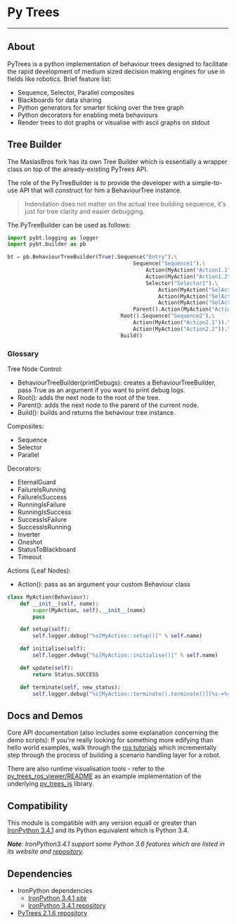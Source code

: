 # Py Trees

----

## About

PyTrees is a python implementation of behaviour trees designed to facilitate the rapid development of medium sized decision making engines for use in fields like robotics. Brief feature list:

* Sequence, Selector, Parallel composites
* Blackboards for data sharing
* Python generators for smarter ticking over the tree graph
* Python decorators for enabling meta behaviours
* Render trees to dot graphs or visualise with ascii graphs on stdout

## Tree Builder

The MaslasBros fork has its own Tree Builder which is essentially a wrapper class on top of the already-existing PyTrees API.

The role of the PyTreeBuilder is to provide the developer with a simple-to-use API that will construct for him a BehaviourTree instance.

> Indendation does not matter on the actual tree building sequence, it's just for tree clarity and easier debugging. 

The PyTreeBuilder can be used as follows:

```python
import pybt.logging as logger
import pybt.builder as pb

bt = pb.BehaviourTreeBuilder(True).Sequence("Entry").\
                                        Sequence("Sequence1").\
                                            Action(MyAction("Action1.1")).\
                                            Action(MyAction("Action1.2")).\
                                            Selector("Selector1").\
                                                Action(MyAction("SelAction1")).\
                                                Action(MyAction("SelAction2")).\
                                                Action(MyAction("SelAction3")).\
                                        Parent().Action(MyAction("Action1.3")).\
                                    Root().Sequence("Sequence2").\
                                        Action(MyAction("Action2.1")).\
                                        Action(MyAction("Action2.2")).\
                                    Build()
```

### Glossary

Tree Node Control:

- BehaviourTreeBuilder(printDebugs): creates a BehaviourTreeBuilder, pass True as an argument if you want to print debug logs. 
- Root(): adds the next node to the root of the tree.
- Parent(): adds the next node to the parent of the current node.
- Build(): builds and returns the behaviour tree instance.

Composites:

- Sequence
- Selector
- Parallel

Decorators:

- EternalGuard
- FailureIsRunning
- FailureIsSuccess
- RunningIsFailure
- RunningIsSuccess
- SuccessIsFailure
- SuccessIsRunning
- Inverter
- Oneshot
- StatusToBlackboard
- Timeout

Actions (Leaf Nodes):

- Action(): pass as an argument your custom Behaviour class 

```python
class MyAction(Behaviour):
    def __init__(self, name):
        super(MyAction, self).__init__(name)
        pass

    def setup(self):
        self.logger.debug("%s[MyAction::setup()]" % self.name)

    def initialise(self):
        self.logger.debug("%s[MyAction::initialise()]" % self.name)

    def update(self):
        return Status.SUCCESS

    def terminate(self, new_status):
        self.logger.debug("%s[MyAction::terminate().terminate()][%s->%s]" % (self.name, self.status, new_status))
```

## Docs and Demos

Core API documentation (also includes some explanation concerning the demo scripts):
If you're really looking for something more edifying than hello world examples, walk through the [ros tutorials](https://py-trees-ros-tutorials.readthedocs.io/en/release-2.0.x/index.html) which incrementally step through the process of building a scenario handling layer for a robot.

There are also runtime visualisation tools - refer to the [py_trees_ros_viewer/README](https://github.com/splintered-reality/py_trees_ros_viewer/blob/devel/README.md) as an example implementation of the underlying [py_trees_js](https://github.com/splintered-reality/py_trees_js) library.

## Compatibility

This module is compatible with any version equall or greater than [IronPython 3.4.1](https://ironpython.net/) and its Python equivalent which is Python 3.4.

*__Note__: IronPython3.4.1 support some Python 3.6 features which are listed in its website and [repository](https://github.com/IronLanguages/ironpython3).*

## Dependencies

* IronPython dependencies 
  * [IronPython 3.4.1 site](https://ironpython.net/)
  * [IronPython 3.4.1 repository](https://github.com/IronLanguages/ironpython3)
* [PyTrees 2.1.6 repository](https://github.com/splintered-reality/py_trees/tree/release/2.1.x)
